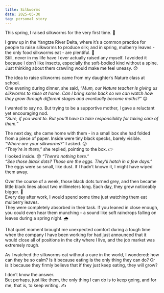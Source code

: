 ```yaml
---
title: Silkworms
date: 2025-05-30
tag: personal story
---
```

This spring, I raised silkworms for the very first time. :blossom: <br>

I grew up in the Yangtze River Delta, where it’s a common practice for people to raise silkworms to produce silk; and in spring, mulberry leaves - the only food silkworms eat - are plentiful. :leaves: <br>
Still, never in my life have I ever actually raised any myself. I avoided it because I don’t like insects, especially the soft-bodied kind without a spine. Just thinking about them crawling would make me feel uneasy. :worried:

The idea to raise silkworms came from my daughter’s Nature class at school. <br>
One evening during dinner, she said, *“Mum, our Nature teacher is giving us silkworms to raise at home. Can I bring some back so we can watch how they grow through different stages and eventually become moths?”* :blush:

I wanted to say no. But trying to be a supportive mother, I gave a reluctant yet encouraging nod. <br>
*“Sure, if you want to. But you’ll have to take responsibility for taking care of them.”*

The next day, she came home with them - in a small box she had folded from a piece of paper. Inside were tiny black specks, barely visible.<br>
*“Where are your silkworms?”* I asked. :confused: <br>
*“They’re in there,”* she replied, pointing to the box. :point_right: <br>
I looked inside. :dizzy_face: *“There’s nothing here.”* <br>
*“See those black dots? Those are the eggs. They’ll hatch in a few days.”* <br>
The eggs were so small, like dust. If I hadn’t known it, I might have wiped them away.

Over the course of a week, those black dots turned grey, and then became little black lines about two millimeters long. Each day, they grew noticeably bigger. 🐛 <br> 
Every day after work, I would spend some time just watching them eat mulberry leaves. <br>
They were completely absorbed in their task. If you leaned in close enough, you could even hear them munching - a sound like soft raindrops falling on leaves during a spring night. 🌧️ <br>

That quiet moment brought me unexpected comfort during a tough time when the company I have been working for had just announced that it would close all of positions in the city where I live, and the job market was extremely rough.

As I watched the silkworms eat without a care in the world, I wondered: how can they be so calm? Is it because eating is the only thing they can do? Or is it because they firmly believe that if they just keep eating, they will grow?

I don’t know the answer.<br>
But perhaps, just like them, the only thing I can do is to keep going, and for me, that is, to keep writing. ✍️ 
